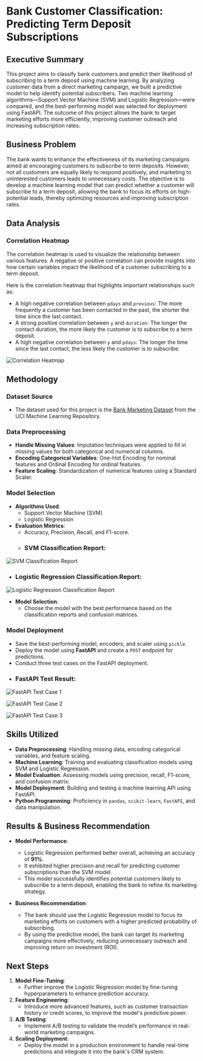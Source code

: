 # Bank Customer Classification: Predicting Term Deposit Subscriptions

## Executive Summary

This project aims to classify bank customers and predict their likelihood of subscribing to a term deposit using machine learning. By analyzing customer data from a direct marketing campaign, we built a predictive model to help identify potential subscribers. Two machine learning algorithms—Support Vector Machine (SVM) and Logistic Regression—were compared, and the best-performing model was selected for deployment using FastAPI. The outcome of this project allows the bank to target marketing efforts more efficiently, improving customer outreach and increasing subscription rates.

## Business Problem

The bank wants to enhance the effectiveness of its marketing campaigns aimed at encouraging customers to subscribe to term deposits. However, not all customers are equally likely to respond positively, and marketing to uninterested customers leads to unnecessary costs. The objective is to develop a machine learning model that can predict whether a customer will subscribe to a term deposit, allowing the bank to focus its efforts on high-potential leads, thereby optimizing resources and improving subscription rates.

## Data Analysis

### Correlation Heatmap

The correlation heatmap is used to visualize the relationship between various features. A negative or positive correlation can provide insights into how certain variables impact the likelihood of a customer subscribing to a term deposit.

Here is the correlation heatmap that highlights important relationships such as:

- A high negative correlation between `pdays` and `previous`: The more frequently a customer has been contacted in the past, the shorter the time since the last contact.
- A strong positive correlation between `y` and `duration`: The longer the contact duration, the more likely the customer is to subscribe to a term deposit.
- A high negative correlation between `y` and `pdays`: The longer the time since the last contact, the less likely the customer is to subscribe.

![Correlation Heatmap](Image/Correlation_bank_customer.png)

## Methodology

### Dataset Source
- The dataset used for this project is the [Bank Marketing Dataset](http://archive.ics.uci.edu/ml/datasets/Bank+Marketing#) from the UCI Machine Learning Repository.

### Data Preprocessing
- **Handle Missing Values**: Imputation techniques were applied to fill in missing values for both categorical and numerical columns.
- **Encoding Categorical Variables**: One-Hot Encoding for nominal features and Ordinal Encoding for ordinal features.
- **Feature Scaling**: Standardization of numerical features using a Standard Scaler.

### Model Selection
- **Algorithms Used**:
  - Support Vector Machine (SVM) 
  - Logistic Regression
- **Evaluation Metrics**:
  - Accuracy, Precision, Recall, and F1-score.
  - ### SVM Classification Report:
![SVM Classification Report](Image/SVM_report.png)
  - ### Logistic Regression Classification Report:
![Logistic Regression Classification Report](Image/LogReg_report.png)
- **Model Selection**:
  - Choose the model with the best performance based on the classification reports and confusion matrices.

### Model Deployment
- Save the best-performing model, encoders, and scaler using `pickle`.
- Deploy the model using **FastAPI** and create a `POST` endpoint for predictions.
- Conduct three test cases on the FastAPI deployment.
- ### FastAPI Test Result:
![FastAPI Test Case 1](Image/FastAPI_test1.png)

![FastAPI Test Case 2](Image/FastAPI_test2.png)

![FastAPI Test Case 3](Image/FastAPI_test3.png)

## Skills Utilized

- **Data Preprocessing**: Handling missing data, encoding categorical variables, and feature scaling.
- **Machine Learning**: Training and evaluating classification models using SVM and Logistic Regression.
- **Model Evaluation**: Assessing models using precision, recall, F1-score, and confusion matrix.
- **Model Deployment**: Building and testing a machine learning API using FastAPI.
- **Python Programming**: Proficiency in `pandas`, `scikit-learn`, `FastAPI`, and data manipulation.

## Results & Business Recommendation

- **Model Performance**:
  - Logistic Regression performed better overall, achieving an accuracy of **91%**.
  - It exhibited higher precision and recall for predicting customer subscriptions than the SVM model.
  - This model successfully identifies potential customers likely to subscribe to a term deposit, enabling the bank to refine its marketing strategy.

- **Business Recommendation**:
  - The bank should use the Logistic Regression model to focus its marketing efforts on customers with a higher predicted probability of subscribing.
  - By using the predictive model, the bank can target its marketing campaigns more effectively, reducing unnecessary outreach and improving return on investment (ROI).

## Next Steps

1. **Model Fine-Tuning**:
   - Further improve the Logistic Regression model by fine-tuning hyperparameters to enhance prediction accuracy.
2. **Feature Engineering**:
   - Introduce more advanced features, such as customer transaction history or credit scores, to improve the model's predictive power.
3. **A/B Testing**:
   - Implement A/B testing to validate the model’s performance in real-world marketing campaigns.
4. **Scaling Deployment**:
   - Deploy the model in a production environment to handle real-time predictions and integrate it into the bank's CRM system.
